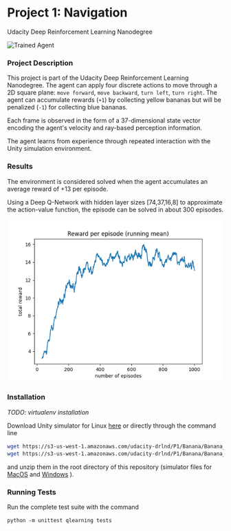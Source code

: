 [//]: # (Image References)

[image1]: https://user-images.githubusercontent.com/10624937/42135619-d90f2f28-7d12-11e8-8823-82b970a54d7e.gif "Trained Agent"

# Project 1: Navigation
Udacity Deep Reinforcement Learning Nanodegree  

![Trained Agent][image1]


### Project Description

This project is part of the Udacity Deep Reinforcement Learning Nanodegree.
The agent can apply four discrete actions to move through a 2D square plane:
`move forward`, `move backward`, `turn left`, `turn right`.
The agent can accumulate rewards (`+1`) by collecting yellow bananas 
but will be penalized (`-1`) for collecting blue bananas.

Each frame is observed in the form of a 37-dimensional state vector encoding
the agent's velocity and ray-based perception information.

The agent learns from experience through repeated interaction with the
Unity simulation environment.


### Results

The environment is considered solved when the agent accumulates an average reward 
of +13 per episode.  

Using a Deep Q-Network with hidden layer sizes [74,37,16,8] to approximate the action-value function,
the episode can be solved in about 300 episodes.

![Reward evolution](graphics/reward_evolution.png)


### Installation

*TODO: virtualenv installation*

Download Unity simulator for Linux [here](https://s3-us-west-1.amazonaws.com/udacity-drlnd/P1/Banana/Banana_Linux.zip)
or directly through the command line

``` sh
wget https://s3-us-west-1.amazonaws.com/udacity-drlnd/P1/Banana/Banana_Linux.zip  # with visualization
wget https://s3-us-west-1.amazonaws.com/udacity-drlnd/P1/Banana/Banana_Linux_NoVis.zip  # no visualization
```
and unzip them in the root directory of this repository (simulator files for 
[MacOS](https://s3-us-west-1.amazonaws.com/udacity-drlnd/P1/Banana/Banana.app.zip) and
[Windows](https://s3-us-west-1.amazonaws.com/udacity-drlnd/P1/Banana/Banana_Windows_x86_64.zip)
).



### Running Tests

Run the complete test suite with the command

```
python -m unittest qlearning tests
```



<!-- ### (Optional) Challenge: Learning from Pixels -->

<!-- After you have successfully completed the project, if you're looking for an additional challenge, you have come to the right place!  In the project, your agent learned from information such as its velocity, along with ray-based perception of objects around its forward direction.  A more challenging task would be to learn directly from pixels! -->

<!-- To solve this harder task, you'll need to download a new Unity environment.  This environment is almost identical to the project environment, where the only difference is that the state is an 84 x 84 RGB image, corresponding to the agent's first-person view.  (**Note**: Udacity students should not submit a project with this new environment.) -->

<!-- You need only select the environment that matches your operating system: -->
<!-- - Linux: [click here](https://s3-us-west-1.amazonaws.com/udacity-drlnd/P1/Banana/VisualBanana_Linux.zip) -->
<!-- - Mac OSX: [click here](https://s3-us-west-1.amazonaws.com/udacity-drlnd/P1/Banana/VisualBanana.app.zip) -->
<!-- - Windows (32-bit): [click here](https://s3-us-west-1.amazonaws.com/udacity-drlnd/P1/Banana/VisualBanana_Windows_x86.zip) -->
<!-- - Windows (64-bit): [click here](https://s3-us-west-1.amazonaws.com/udacity-drlnd/P1/Banana/VisualBanana_Windows_x86_64.zip) -->

<!-- Then, place the file in the `p1_navigation/` folder in the DRLND GitHub repository, and unzip (or decompress) the file.  Next, open `Navigation_Pixels.ipynb` and follow the instructions to learn how to use the Python API to control the agent. -->

<!-- (_For AWS_) If you'd like to train the agent on AWS, you must follow the instructions to [set up X Server](https://github.com/Unity-Technologies/ml-agents/blob/master/docs/Training-on-Amazon-Web-Service.md), and then download the environment for the **Linux** operating system above. -->
